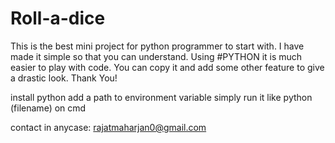 # Roll-a-dice
This is the best mini project for python programmer to start with. I have made it simple so that you can understand. Using #PYTHON it is much easier to play with code. You can copy it and add some other feature to give a drastic look. Thank You!


install python
add a path to environment variable
simply run it
like python (filename) on cmd

contact in anycase:
rajatmaharjan0@gmail.com
